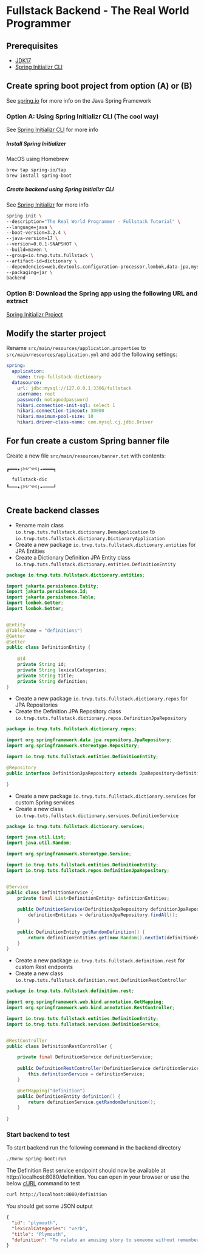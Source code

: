 # Fullstack Backend - The Real World Programmer

## Prerequisites
* [JDK17](https://jdk.java.net/17/)
* [Spring Initializr CLI](https://docs.spring.io/spring-boot/docs/3.2.4/reference/html/cli.html)


## Create spring boot project from option (A) or (B)
See [spring.io](https://spring.io/) for more info on the Java Spring Framework
### Option A: Using Spring Initializr CLI (The cool way)

See [Spring Initializr CLI](https://docs.spring.io/spring-boot/docs/current/reference/html/cli.html) for more info

##### Install Spring Initializer
MacOS using Homebrew
```bash
brew tap spring-io/tap
brew install spring-boot
```

##### Create backend using Spring Initializr CLI
See [Spring Initializr](https://start.spring.io) for more info

```bash
spring init \
--description="The Real World Programmer - Fullstack Tutorial" \
--language=java \
--boot-version=3.2.4 \
--java-version=17 \
--version=0.0.1-SNAPSHOT \
--build=maven \
--group=io.trwp.tuts.fullstack \
--artifact-id=dictionary \
--dependencies=web,devtools,configuration-processor,lombok,data-jpa,mysql \
--packaging=jar \
backend
```

### Option B: Download the Spring app using the following URL and extract
[Spring Initializr Project](https://start.spring.io/#!type=maven-project&language=java&platformVersion=3.2.4&packaging=jar&jvmVersion=17&groupId=io.trwp.tuts.fullstack&artifactId=dictionary&name=dictionary&description=The%20Real%20World%20Programmer%20-%20Fullstack%20Tutorial&packageName=io.trwp.tuts.fullstack.dictionary&dependencies=web,devtools,configuration-processor,lombok,data-jpa,mysql)

##  Modify the starter project
Rename `src/main/resources/application.properties` to `src/main/resources/application.yml` and add the following settings:

```yaml
spring:
  application:
    name: trwp-fullstack-dictionary
  datasource:
    url: jdbc:mysql://127.0.0.1:3306/fullstack
    username: root
    password: notagoodpassword
    hikari.connection-init-sql: select 1
    hikari.connection-timeout: 30000
    hikari.maximum-pool-size: 10
    hikari.driver-class-name: com.mysql.cj.jdbc.Driver
```

## For fun create a custom Spring banner file

Create a new file `src/main/resources/banner.txt` with contents:

```text
┏━━━✦❘༻༺❘✦━━━━┓
  fullstack-dic
┗━━━✦❘༻༺❘✦━━━━┛
```

## Create backend classes

* Rename main class `io.trwp.tuts.fullstack.dictionary.DemoApplication` to `io.trwp.tuts.fullstack.dictionary.DictionaryApplication`
* Create a new package `io.trwp.tuts.fullstack.dictionary.entities` for JPA Entities
* Create a Dictionary Definition JPA Entity class `io.trwp.tuts.fullstack.dictionary.entities.DefinitionEntity`

```java
package io.trwp.tuts.fullstack.dictionary.entities;

import jakarta.persistence.Entity;
import jakarta.persistence.Id;
import jakarta.persistence.Table;
import lombok.Getter;
import lombok.Setter;


@Entity
@Table(name = "definitions")
@Getter
@Setter
public class DefinitionEntity {
    
    @Id
    private String id;
    private String lexicalCategories;
    private String title;
    private String definition;
}
```

* Create a new package `io.trwp.tuts.fullstack.dictionary.repos` for JPA Repositories
* Create the Definition JPA Repository class `io.trwp.tuts.fullstack.dictionary.repos.DefinitionJpaRepository`

```java
package io.trwp.tuts.fullstack.dictionary.repos;

import org.springframework.data.jpa.repository.JpaRepository;
import org.springframework.stereotype.Repository;

import io.trwp.tuts.fullstack.entities.DefinitionEntity;

@Repository
public interface DefinitionJpaRepository extends JpaRepository<DefinitionEntity, String> {

}
```

* Create a new package `io.trwp.tuts.fullstack.dictionary.services` for custom Spring services
* Create a new class `io.trwp.tuts.fullstack.dictionary.services.DefinitionService`

```java
package io.trwp.tuts.fullstack.dictionary.services;

import java.util.List;
import java.util.Random;

import org.springframework.stereotype.Service;

import io.trwp.tuts.fullstack.entities.DefinitionEntity;
import io.trwp.tuts.fullstack.repos.DefinitionJpaRepository;


@Service
public class DefinitionService {
    private final List<DefinitionEntity> definitionEntities;
    
    public DefinitionService(DefinitionJpaRepository definitionJpaRepository) {
        definitionEntities = definitionJpaRepository.findAll();
    }
    
    public DefinitionEntity getRandomDefinition() {
        return definitionEntities.get(new Random().nextInt(definitionEntities.size()));
    }
}
```

* Create a new package `io.trwp.tuts.fullstack.definition.rest` for custom Rest endpoints
* Create a new class `io.trwp.tuts.fullstack.definition.rest.DefinitionRestController`

```java
package io.trwp.tuts.fullstack.definition.rest;

import org.springframework.web.bind.annotation.GetMapping;
import org.springframework.web.bind.annotation.RestController;

import io.trwp.tuts.fullstack.entities.DefinitionEntity;
import io.trwp.tuts.fullstack.services.DefinitionService;


@RestController
public class DefinitionRestController {

    private final DefinitionService definitionService;
    
    public DefinitionRestController(DefinitionService definitionService) {
        this.definitionService = definitionService;
    }

    @GetMapping("definition")
    public DefinitionEntity definition() {
        return definitionService.getRandomDefinition();
    }
    
}
```

### Start backend to test
To start backend run the following command in the backend directory
```bash
./mvnw spring-boot:run
```

The Definition Rest service endpoint should now be available at http://localhost:8080/definition. 
You can open in your browser or use the below [cURL](https://curl.se/) command to test

```bash
curl http://localhost:8080/definition
```

You should get some JSON output
```json
{
  "id": "plymouth",
  "lexicalCategories": "verb",
  "title": "Plymouth",
  "definition": "To relate an amusing story to someone without remembering that it was they who told it to you in the first place."
}
```
